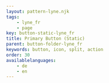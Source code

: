 ```yaml
---
layout: pattern-lyne.njk
tags: 
    - lyne_fr
    - page
key: button-static-lyne_fr
title: Primary Button (Static)
parent: button-folder-lyne_fr
keywords: button, icon, split, action
order: 30
availablelanguages: 
    - de
    - en
---
```

